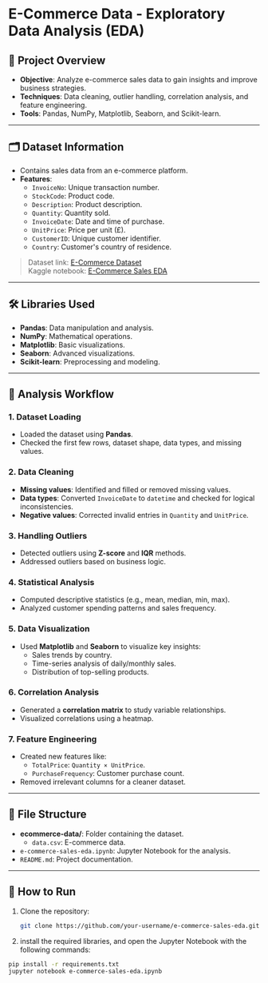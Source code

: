 # E-Commerce Data - Exploratory Data Analysis (EDA)

## 📄 Project Overview  
- **Objective**: Analyze e-commerce sales data to gain insights and improve business strategies.  
- **Techniques**: Data cleaning, outlier handling, correlation analysis, and feature engineering.  
- **Tools**: Pandas, NumPy, Matplotlib, Seaborn, and Scikit-learn.  

---

## 🗂️ Dataset Information  
- Contains sales data from an e-commerce platform.  
- **Features**:  
  - `InvoiceNo`: Unique transaction number.  
  - `StockCode`: Product code.  
  - `Description`: Product description.  
  - `Quantity`: Quantity sold.  
  - `InvoiceDate`: Date and time of purchase.  
  - `UnitPrice`: Price per unit (£).  
  - `CustomerID`: Unique customer identifier.  
  - `Country`: Customer's country of residence.  

> Dataset link: [E-Commerce Dataset](https://www.kaggle.com/datasets/carrie1/ecommerce-data)  
> Kaggle notebook: [E-Commerce Sales EDA](https://www.kaggle.com/code/zeynepkuri/e-commerce-sales-eda)  

---

## 🛠️ Libraries Used  
- **Pandas**: Data manipulation and analysis.  
- **NumPy**: Mathematical operations.  
- **Matplotlib**: Basic visualizations.  
- **Seaborn**: Advanced visualizations.  
- **Scikit-learn**: Preprocessing and modeling.  

---

## 📝 Analysis Workflow  

### 1. Dataset Loading  
- Loaded the dataset using **Pandas**.  
- Checked the first few rows, dataset shape, data types, and missing values.  

### 2. Data Cleaning  
- **Missing values**: Identified and filled or removed missing values.  
- **Data types**: Converted `InvoiceDate` to `datetime` and checked for logical inconsistencies.  
- **Negative values**: Corrected invalid entries in `Quantity` and `UnitPrice`.  

### 3. Handling Outliers  
- Detected outliers using **Z-score** and **IQR** methods.  
- Addressed outliers based on business logic.  

### 4. Statistical Analysis  
- Computed descriptive statistics (e.g., mean, median, min, max).  
- Analyzed customer spending patterns and sales frequency.  

### 5. Data Visualization  
- Used **Matplotlib** and **Seaborn** to visualize key insights:  
  - Sales trends by country.  
  - Time-series analysis of daily/monthly sales.  
  - Distribution of top-selling products.  

### 6. Correlation Analysis  
- Generated a **correlation matrix** to study variable relationships.  
- Visualized correlations using a heatmap.  

### 7. Feature Engineering  
- Created new features like:  
  - `TotalPrice`: `Quantity × UnitPrice`.  
  - `PurchaseFrequency`: Customer purchase count.  
- Removed irrelevant columns for a cleaner dataset.  

---

## 📂 File Structure  
- **ecommerce-data/**: Folder containing the dataset.  
  - `data.csv`: E-commerce data.  
- `e-commerce-sales-eda.ipynb`: Jupyter Notebook for the analysis.  
- `README.md`: Project documentation.  

---

## 🚀 How to Run  

1. Clone the repository:  
   ```bash
   git clone https://github.com/your-username/e-commerce-sales-eda.git

2. install the required libraries, and open the Jupyter Notebook with the following commands:
```bash
pip install -r requirements.txt  
jupyter notebook e-commerce-sales-eda.ipynb




  

